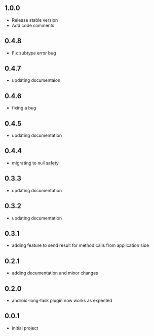 ## 1.0.0

- Release stable version 
- Add code comments


## 0.4.8

- Fix subtype error bug

## 0.4.7

- updating documentaion
## 0.4.6

- fixing a bug
## 0.4.5

- updating documentation 
## 0.4.4

- migrating to null safety
## 0.3.3

- updating documentation

## 0.3.2

- updating documentation

## 0.3.1

- adding feature to send result for method calls from application side

## 0.2.1

- adding documentation and minor changes

## 0.2.0

- android-long-task plugin now works as expected

## 0.0.1

* initial project
